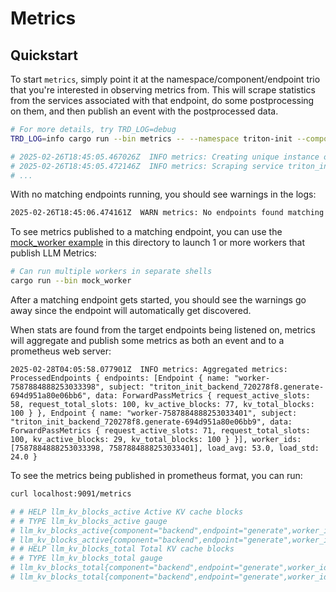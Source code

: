 # Metrics

## Quickstart

To start `metrics`, simply point it at the namespace/component/endpoint trio that
you're interested in observing metrics from. This will scrape statistics from
the services associated with that endpoint, do some postprocessing on them,
and then publish an event with the postprocessed data.

```bash
# For more details, try TRD_LOG=debug
TRD_LOG=info cargo run --bin metrics -- --namespace triton-init --component backend --endpoint generate

# 2025-02-26T18:45:05.467026Z  INFO metrics: Creating unique instance of Metrics at triton-init/components/metrics/instance
# 2025-02-26T18:45:05.472146Z  INFO metrics: Scraping service triton_init_backend_720278f8 and filtering on subject triton_init_backend_720278f8.generate
# ...
```

With no matching endpoints running, you should see warnings in the logs:
```bash
2025-02-26T18:45:06.474161Z  WARN metrics: No endpoints found matching subject triton_init_backend_720278f8.generate
```

To see metrics published to a matching endpoint, you can use the
[mock_worker example](src/bin/mock_worker.rs) in this directory to launch
1 or more workers that publish LLM Metrics:
```bash
# Can run multiple workers in separate shells
cargo run --bin mock_worker
```

After a matching endpoint gets started, you should see the warnings go away
since the endpoint will automatically get discovered.

When stats are found from the target endpoints being listened on, metrics will
aggregate and publish some metrics as both an event and to a prometheus web server:
```
2025-02-28T04:05:58.077901Z  INFO metrics: Aggregated metrics: ProcessedEndpoints { endpoints: [Endpoint { name: "worker-7587884888253033398", subject: "triton_init_backend_720278f8.generate-694d951a80e06bb6", data: ForwardPassMetrics { request_active_slots: 58, request_total_slots: 100, kv_active_blocks: 77, kv_total_blocks: 100 } }, Endpoint { name: "worker-7587884888253033401", subject: "triton_init_backend_720278f8.generate-694d951a80e06bb9", data: ForwardPassMetrics { request_active_slots: 71, request_total_slots: 100, kv_active_blocks: 29, kv_total_blocks: 100 } }], worker_ids: [7587884888253033398, 7587884888253033401], load_avg: 53.0, load_std: 24.0 }
```

To see the metrics being published in prometheus format, you can run:
```bash
curl localhost:9091/metrics

# # HELP llm_kv_blocks_active Active KV cache blocks
# # TYPE llm_kv_blocks_active gauge
# llm_kv_blocks_active{component="backend",endpoint="generate",worker_id="7587884888253033398"} 40
# llm_kv_blocks_active{component="backend",endpoint="generate",worker_id="7587884888253033401"} 2
# # HELP llm_kv_blocks_total Total KV cache blocks
# # TYPE llm_kv_blocks_total gauge
# llm_kv_blocks_total{component="backend",endpoint="generate",worker_id="7587884888253033398"} 100
# llm_kv_blocks_total{component="backend",endpoint="generate",worker_id="7587884888253033401"} 100
```
